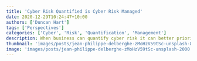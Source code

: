 ```yaml
---
title: 'Cyber Risk Quantified is Cyber Risk Managed'
date: 2020-12-29T10:24:47+10:00
authors: ['Duncan Hart']
tags: ['Perspectives']
categories: ['Cyber', 'Risk', 'Quantification', 'Management']
description: When business can quantify cyber risk it can better prioritise and protect the things that matter the most.
thumbnail: 'images/posts/jean-philippe-delberghe-zMoHzV59tSc-unsplash-800.jpg'
image: 'images/posts/jean-philippe-delberghe-zMoHzV59tSc-unsplash-2000.jpg'
---
```



